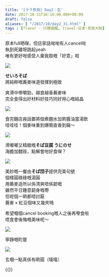 ```yaml
---
title: '[ララ奈良] Day2：玄'
date: 2017-10-31T16:16:00.000+08:00
draft: false
aliases: [ "/2017/10/day2_31.html" ]
tags : [flavor - 行膳積腹, travel-日本-奈良大阪]
---
```


原本full晒㗎，但店家話啱啱有人cancel咗  
執到死雞呀跳起yeah  
唯有更好咁感受人棄我取嘅「好意」啦  

![](/images/nara2b1.jpg)

**せいろそば**  
將純粹嘅蕎麥味道發揮到極致  
  
爽滑中帶嚼勁，越食越香蕎麥味  
完全食得出好材料好技巧同好用心嘅結晶  

![](/images/nara2b2.jpg)

食完麵店員話要將個煮麵水加啲醬油當湯飲  
哇哇哇！個麥味重到爆簡直香到癲～  

![](/images/nara2b3.jpg)

滑嘟嘟又精緻嘅**そば豆腐 うにのせ**  
海膽加麵豉，點解會咁好食㗎？  

![](/images/nara2b.jpg)

美妙嘅一餐由**そば団子**提供完美句號  
個樣圓碌碌嘅湯圓  
用蕎麥造所以係清爽唔係韌嘅  
雖然平日鍾意韌身嘅嘢  
但呢個一啲都唔討厭  
蕎麥 x 紅豆個味又幾夾喎  
  
希望嗰個cancel booking嘅人之後再嚟食啦  
唔食會後悔嘅美味呢～  

![](/images/nara2b4.jpg)

寧靜嘅町屋  

![](/images/nara2b5.jpg)

玄嗰一點真係有啲圓（嘻嘻）  
  
{{<nara>}}
